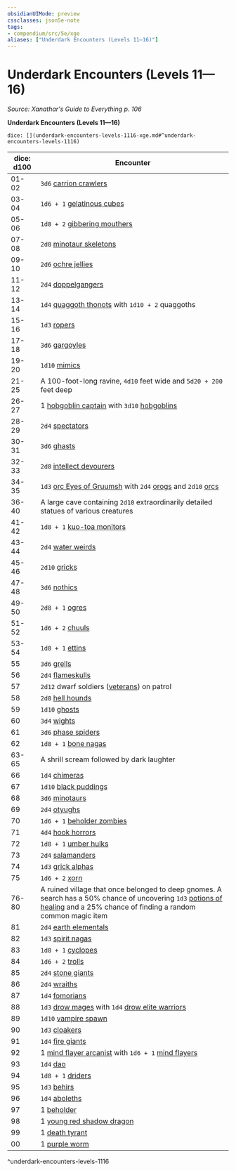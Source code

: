 ```yaml
---
obsidianUIMode: preview
cssclasses: json5e-note
tags:
- compendium/src/5e/xge
aliases: ["Underdark Encounters (Levels 11—16)"]
---
```

# Underdark Encounters (Levels 11—16)
*Source: Xanathar's Guide to Everything p. 106* 

**Underdark Encounters (Levels 11—16)**

`dice: [](underdark-encounters-levels-1116-xge.md#^underdark-encounters-levels-1116)`

| dice: d100 | Encounter |
|------------|-----------|
| 01-02 | `3d6` [carrion crawlers](5E2014官方资源/bestiary/monstrosity/carrion-crawler.md) |
| 03-04 | `1d6 + 1` [gelatinous cubes](5E2014官方资源/bestiary/ooze/gelatinous-cube.md) |
| 05-06 | `1d8 + 2` [gibbering mouthers](5E2014官方资源/bestiary/aberration/gibbering-mouther.md) |
| 07-08 | `2d8` [minotaur skeletons](5E2014官方资源/bestiary/undead/minotaur-skeleton.md) |
| 09-10 | `2d6` [ochre jellies](5E2014官方资源/bestiary/ooze/ochre-jelly.md) |
| 11-12 | `2d4` [doppelgangers](5E2014官方资源/bestiary/monstrosity/doppelganger.md) |
| 13-14 | `1d4` [quaggoth thonots](5E2014官方资源/bestiary/humanoid/quaggoth-thonot.md) with `1d10 + 2` quaggoths |
| 15-16 | `1d3` [ropers](5E2014官方资源/bestiary/monstrosity/roper.md) |
| 17-18 | `3d6` [gargoyles](5E2014官方资源/bestiary/elemental/gargoyle.md) |
| 19-20 | `1d10` [mimics](5E2014官方资源/bestiary/monstrosity/mimic.md) |
| 21-25 | A 100-foot-long ravine, `4d10` feet wide and `5d20 + 200` feet deep |
| 26-27 | 1 [hobgoblin captain](5E2014官方资源/bestiary/humanoid/hobgoblin-captain.md) with `3d10` [hobgoblins](5E2014官方资源/bestiary/humanoid/hobgoblin.md) |
| 28-29 | `2d4` [spectators](5E2014官方资源/bestiary/aberration/spectator.md) |
| 30-31 | `3d6` [ghasts](5E2014官方资源/bestiary/undead/ghast.md) |
| 32-33 | `2d8` [intellect devourers](5E2014官方资源/bestiary/aberration/intellect-devourer.md) |
| 34-35 | `1d3` [orc Eyes of Gruumsh](5E2014官方资源/bestiary/humanoid/orc-eye-of-gruumsh.md) with `2d4` [orogs](5E2014官方资源/bestiary/humanoid/orog.md) and `2d10` [orcs](5E2014官方资源/bestiary/humanoid/orc.md) |
| 36-40 | A large cave containing `2d10` extraordinarily detailed statues of various creatures |
| 41-42 | `1d8 + 1` [kuo-toa monitors](5E2014官方资源/bestiary/humanoid/kuo-toa-monitor.md) |
| 43-44 | `2d4` [water weirds](5E2014官方资源/bestiary/elemental/water-weird.md) |
| 45-46 | `2d10` [gricks](5E2014官方资源/bestiary/monstrosity/grick.md) |
| 47-48 | `3d6` [nothics](5E2014官方资源/bestiary/aberration/nothic.md) |
| 49-50 | `2d8 + 1` [ogres](5E2014官方资源/bestiary/giant/ogre.md) |
| 51-52 | `1d6 + 2` [chuuls](5E2014官方资源/bestiary/aberration/chuul.md) |
| 53-54 | `1d8 + 1` [ettins](5E2014官方资源/bestiary/giant/ettin.md) |
| 55 | `3d6` [grells](5E2014官方资源/bestiary/aberration/grell.md) |
| 56 | `2d4` [flameskulls](5E2014官方资源/bestiary/undead/flameskull.md) |
| 57 | `2d12` dwarf soldiers ([veterans](5E2014官方资源/bestiary/humanoid/veteran.md)) on patrol |
| 58 | `2d8` [hell hounds](5E2014官方资源/bestiary/fiend/hell-hound.md) |
| 59 | `1d10` [ghosts](5E2014官方资源/bestiary/undead/ghost.md) |
| 60 | `3d4` [wights](5E2014官方资源/bestiary/undead/wight.md) |
| 61 | `3d6` [phase spiders](5E2014官方资源/bestiary/monstrosity/phase-spider.md) |
| 62 | `1d8 + 1` [bone nagas](5E2014官方资源/bestiary/undead/bone-naga-guardian.md) |
| 63-65 | A shrill scream followed by dark laughter |
| 66 | `1d4` [chimeras](5E2014官方资源/bestiary/monstrosity/chimera.md) |
| 67 | `1d10` [black puddings](5E2014官方资源/bestiary/ooze/black-pudding.md) |
| 68 | `3d6` [minotaurs](5E2014官方资源/bestiary/monstrosity/minotaur.md) |
| 69 | `2d4` [otyughs](5E2014官方资源/bestiary/aberration/otyugh.md) |
| 70 | `1d6 + 1` [beholder zombies](5E2014官方资源/bestiary/undead/beholder-zombie.md) |
| 71 | `4d4` [hook horrors](5E2014官方资源/bestiary/monstrosity/hook-horror.md) |
| 72 | `1d8 + 1` [umber hulks](5E2014官方资源/bestiary/monstrosity/umber-hulk.md) |
| 73 | `2d4` [salamanders](5E2014官方资源/bestiary/elemental/salamander.md) |
| 74 | `1d3` [grick alphas](5E2014官方资源/bestiary/monstrosity/grick-alpha.md) |
| 75 | `1d6 + 2` [xorn](5E2014官方资源/bestiary/elemental/xorn.md) |
| 76-80 | A ruined village that once belonged to deep gnomes. A search has a 50% chance of uncovering `1d3` [potions of healing](5E2014官方资源/items/potion-of-healing.md) and a 25% chance of finding a random common magic item |
| 81 | `2d4` [earth elementals](5E2014官方资源/bestiary/elemental/earth-elemental.md) |
| 82 | `1d3` [spirit nagas](5E2014官方资源/bestiary/monstrosity/spirit-naga.md) |
| 83 | `1d8 + 1` [cyclopes](5E2014官方资源/bestiary/giant/cyclops.md) |
| 84 | `1d6 + 2` [trolls](5E2014官方资源/bestiary/giant/troll.md) |
| 85 | `2d4` [stone giants](5E2014官方资源/bestiary/giant/stone-giant.md) |
| 86 | `2d4` [wraiths](5E2014官方资源/bestiary/undead/wraith.md) |
| 87 | `1d4` [fomorians](5E2014官方资源/bestiary/giant/fomorian.md) |
| 88 | `1d3` [drow mages](5E2014官方资源/bestiary/humanoid/drow-mage.md) with `1d4` [drow elite warriors](5E2014官方资源/bestiary/humanoid/drow-elite-warrior.md) |
| 89 | `1d10` [vampire spawn](5E2014官方资源/bestiary/undead/vampire-spawn.md) |
| 90 | `1d3` [cloakers](5E2014官方资源/bestiary/aberration/cloaker.md) |
| 91 | `1d4` [fire giants](5E2014官方资源/bestiary/giant/fire-giant.md) |
| 92 | 1 [mind flayer arcanist](5E2014官方资源/bestiary/aberration/mind-flayer-arcanist.md) with `1d6 + 1` [mind flayers](5E2014官方资源/bestiary/aberration/mind-flayer.md) |
| 93 | `1d4` [dao](5E2014官方资源/bestiary/elemental/dao.md) |
| 94 | `1d8 + 1` [driders](5E2014官方资源/bestiary/monstrosity/drider.md) |
| 95 | `1d3` [behirs](5E2014官方资源/bestiary/monstrosity/behir.md) |
| 96 | `1d4` [aboleths](5E2014官方资源/bestiary/aberration/aboleth.md) |
| 97 | 1 [beholder](5E2014官方资源/bestiary/aberration/beholder.md) |
| 98 | 1 [young red shadow dragon](5E2014官方资源/bestiary/dragon/young-red-shadow-dragon.md) |
| 99 | 1 [death tyrant](5E2014官方资源/bestiary/undead/death-tyrant.md) |
| 00 | 1 [purple worm](5E2014官方资源/bestiary/monstrosity/purple-worm.md) |
^underdark-encounters-levels-1116